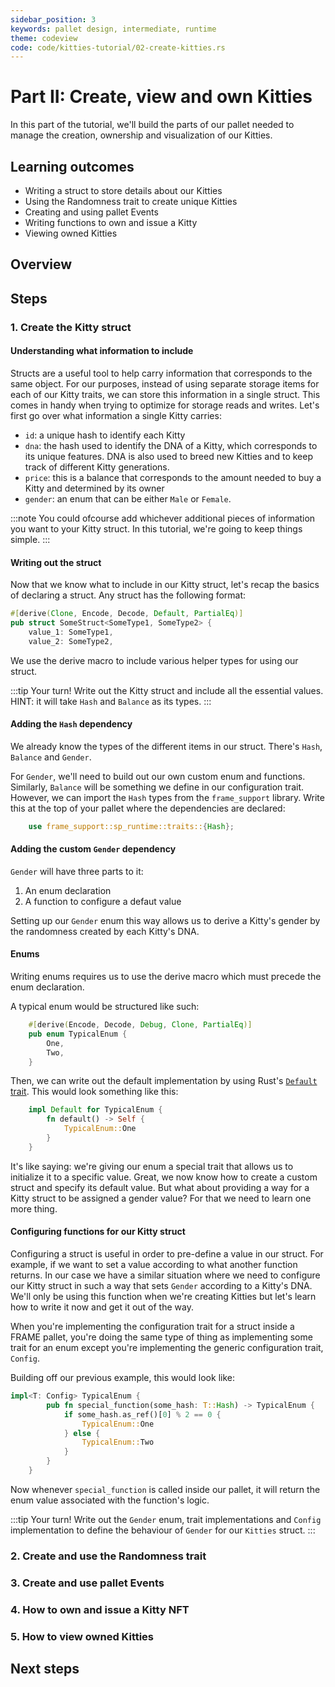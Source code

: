 ```yaml
---
sidebar_position: 3
keywords: pallet design, intermediate, runtime
theme: codeview
code: code/kitties-tutorial/02-create-kitties.rs
---
```


# Part II: Create, view and own Kitties
In this part of the tutorial, we'll build the parts of our pallet 
needed to manage the creation, ownership and visualization of our Kitties.

## Learning outcomes

- Writing a struct to store details about our Kitties
- Using the Randomness trait to create unique Kitties
- Creating and using pallet Events
- Writing functions to own and issue a Kitty 
- Viewing owned Kitties
## Overview



## Steps

### 1. Create the Kitty struct

#### Understanding what information to include

Structs are a useful tool to help carry information that corresponds to the same object. 
For our purposes, instead of using separate storage items for each of our Kitty traits, 
we can store this information in a single struct. This comes in handy when trying to optimize
for storage reads and writes. Let's first go over what information a single Kitty carries:

- `id`: a unique hash to identify each Kitty
- `dna`: the hash used to identify the DNA of a Kitty, which corresponds to its unique features.
DNA is also used to breed new Kitties and to keep track of different Kitty generations.
- `price`: this is a balance that corresponds to the amount needed to buy a Kitty and 
determined by its owner
- `gender`: an enum that can be either `Male` or `Female`.

:::note 
You could ofcourse add whichever additional pieces of information you want to your 
Kitty struct. In this tutorial, we're going to keep things simple.
:::

#### Writing out the struct
Now that we know what to include in our Kitty struct, let's recap the basics of declaring a struct.
Any struct has the following format:

```rust
#[derive(Clone, Encode, Decode, Default, PartialEq)]
pub struct SomeStruct<SomeType1, SomeType2> {
    value_1: SomeType1,
    value_2: SomeType2,
```
We use the derive macro to include various helper types for using our struct. 

:::tip Your turn!
Write out the Kitty struct and include all the essential values. 
HINT: it will take `Hash` and `Balance` as its types.
:::
#### Adding the `Hash` dependency
We already know the types of the different items in our struct. There's `Hash`, `Balance` and `Gender`. 

For `Gender`, we'll need to build out our own custom enum and functions. Similarly, `Balance` 
will be something we define in our configuration trait. However, we can import 
the `Hash` types from the `frame_support` library. Write this at the top of your pallet where 
the dependencies are declared:

```rust
	use frame_support::sp_runtime::traits::{Hash};
```

#### Adding the custom `Gender` dependency

`Gender` will have three parts to it:
1. An enum declaration
2. A function to configure a defaut value 

Setting up our `Gender` enum this way allows us to derive a Kitty's gender by the randomness
created by each Kitty's DNA.

#### Enums

Writing enums requires us to use the derive macro which must precede the enum declaration. 

A typical enum would be structured like such:

```rust
	#[derive(Encode, Decode, Debug, Clone, PartialEq)]
	pub enum TypicalEnum {
		One,
		Two,
	}
```

Then, we can write out the default implementation by using Rust's [`Default` trait][default-rustdocs].
This would look something like this:

```rust
	impl Default for TypicalEnum {
		fn default() -> Self {
			TypicalEnum::One
		}
	}
```
It's like saying: we're giving our enum a special trait that allows us to initialize it to a specific value.
Great, we now know how to create a custom struct and specify its default value. But what about providing
a way for a Kitty struct to be assigned a gender value? For that we need to learn one more thing. 
#### Configuring functions for our Kitty struct

Configuring a struct is useful in order to pre-define a value in our struct. For example, if we want to 
set a value according to what another function returns. In our case we have a similar situation where 
we need to configure our Kitty struct in such a way that sets `Gender` according to a Kitty's DNA. We'll
only be using this function when we're creating Kitties but let's learn how to write it now and get it out
of the way.

When you're implementing the configuration trait for a struct inside a FRAME pallet, you're doing the 
same type of thing as implementing some trait for an enum except you're implementing the generic
configuration trait, `Config`. 

Building off our previous example, this would look like:

```rust
impl<T: Config> TypicalEnum {
		pub fn special_function(some_hash: T::Hash) -> TypicalEnum {
			if some_hash.as_ref()[0] % 2 == 0 {
				TypicalEnum::One
			} else {
				TypicalEnum::Two
			}
		}
	}
```
Now whenever `special_function` is called inside our pallet, it will return the enum value associated with
the function's logic.

:::tip Your turn!
Write out the `Gender` enum, trait implementations and `Config` implementation to define the behaviour
of `Gender` for our `Kitties` struct.
:::
### 2. Create and use the Randomness trait

### 3. Create and use pallet Events

### 4. How to own and issue a Kitty NFT

### 5. How to view owned Kitties

## Next steps

[default-rustdocs]: https://doc.rust-lang.org/std/default/trait.Default.html